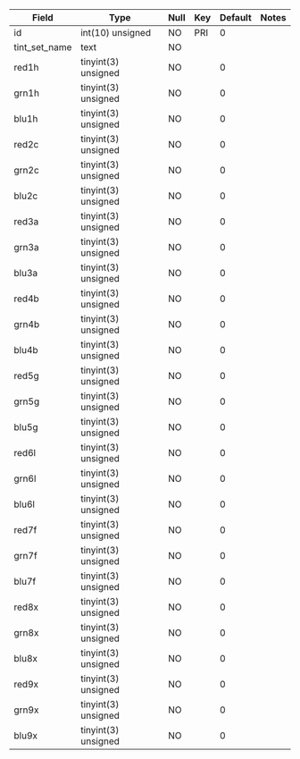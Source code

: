 **Field**|**Type**|**Null**|**Key**|**Default**|**Notes**
-----|-----|-----|-----|-----|-----
id|int(10) unsigned|NO|PRI|0| 
tint\_set\_name|text|NO| | | 
red1h|tinyint(3) unsigned|NO| |0| 
grn1h|tinyint(3) unsigned|NO| |0| 
blu1h|tinyint(3) unsigned|NO| |0| 
red2c|tinyint(3) unsigned|NO| |0| 
grn2c|tinyint(3) unsigned|NO| |0| 
blu2c|tinyint(3) unsigned|NO| |0| 
red3a|tinyint(3) unsigned|NO| |0| 
grn3a|tinyint(3) unsigned|NO| |0| 
blu3a|tinyint(3) unsigned|NO| |0| 
red4b|tinyint(3) unsigned|NO| |0| 
grn4b|tinyint(3) unsigned|NO| |0| 
blu4b|tinyint(3) unsigned|NO| |0| 
red5g|tinyint(3) unsigned|NO| |0| 
grn5g|tinyint(3) unsigned|NO| |0| 
blu5g|tinyint(3) unsigned|NO| |0| 
red6l|tinyint(3) unsigned|NO| |0| 
grn6l|tinyint(3) unsigned|NO| |0| 
blu6l|tinyint(3) unsigned|NO| |0| 
red7f|tinyint(3) unsigned|NO| |0| 
grn7f|tinyint(3) unsigned|NO| |0| 
blu7f|tinyint(3) unsigned|NO| |0| 
red8x|tinyint(3) unsigned|NO| |0| 
grn8x|tinyint(3) unsigned|NO| |0| 
blu8x|tinyint(3) unsigned|NO| |0| 
red9x|tinyint(3) unsigned|NO| |0| 
grn9x|tinyint(3) unsigned|NO| |0| 
blu9x|tinyint(3) unsigned|NO| |0| 